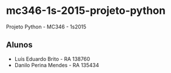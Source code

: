 # mc346-1s-2015-projeto-python
Projeto Python - MC346 - 1s2015

## Alunos
- Luís Eduardo Brito - RA 138760
- Danilo Perina Mendes - RA 135434

